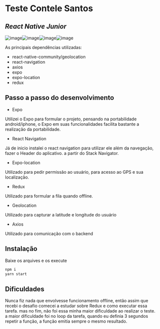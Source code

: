 # Teste Contele Santos
## _React Native Junior_
![image](https://img.shields.io/badge/React_Native-20232A?style=for-the-badge&logo=react&logoColor=61DAFB)![image](https://img.shields.io/badge/Redux-593D88?style=for-the-badge&logo=redux&logoColor=white
)![image](https://img.shields.io/badge/JavaScript-323330?style=for-the-badge&logo=javascript&logoColor=F7DF1E
)![image](https://img.shields.io/badge/TypeScript-007ACC?style=for-the-badge&logo=typescript&logoColor=white)

As principais dependências utilizadas:
- react-native-community/geolocation
- react-navigation
- axios
- expo
- expo-location
- redux

## Passo a passo do desenvolvimento

- Expo

Utilizei o Expo para formular o projeto, pensando na portabilidade android/iphone, o Expo em suas funcionalidades facilita bastante a realização da portabilidade.

- React Navigation

Já de inicio instalei o react navigation para utilizar ele além da navegação, fazer o Header do aplicativo. a partir do Stack Navigator.

- Expo-location

Utilizado para pedir permissão ao usuário, para acesso ao GPS e sua localização.

- Redux

Utilizado para formular a fila quando offline.

- Geolocation

Utilizado para capturar a latitude e longitude do usuário
- Axios

Utilizado para comunicação com o backend

## Instalação

Baixe os arquives e os execute
```sh
npm i
yarn start
```


## Dificuldades

Nunca fiz nada que envolvesse funcionamento offline, então assim que recebi o desafio comecei a estudar sobre Redux e como executar essa tarefa. mas no fim, não foi essa minha maior dificuldade ao realizar o teste. a maior dificuldade foi no loop da tarefa, quando eu definia 3 segundos repetir a função, a função emitia sempre o mesmo resultado.
